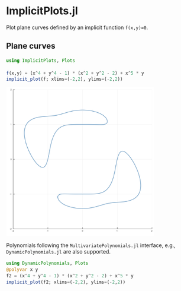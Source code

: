 # ImplicitPlots.jl

Plot plane curves defined by an implicit function `f(x,y)=0`.

## Plane curves

```julia
using ImplicitPlots, Plots

f(x,y) = (x^4 + y^4 - 1) * (x^2 + y^2 - 2) + x^5 * y
implicit_plot(f; xlims=(-2,2), ylims=(-2,2))
```
<img src="images/example_curve.png" style="max-width:100%" width="400px"></img>

Polynomials following the `MultivariatePolynomials.jl` interface, e.g., `DynamicPolynomials.jl`
are also supported.
```julia
using DynamicPolynomials, Plots
@polyvar x y
f2 = (x^4 + y^4 - 1) * (x^2 + y^2 - 2) + x^5 * y
implicit_plot(f2; xlims=(-2,2), ylims=(-2,2))
```
